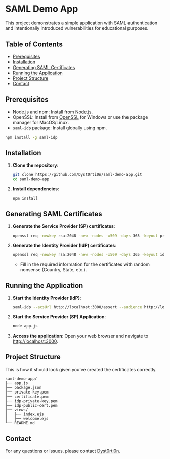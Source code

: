 # SAML Demo App

This project demonstrates a simple application with SAML authentication and intentionally introduced vulnerabilities for educational purposes.

## Table of Contents

- [Prerequisites](#prerequisites)
- [Installation](#installation)
- [Generating SAML Certificates](#generating-saml-certificates)
- [Running the Application](#running-the-application)
- [Project Structure](#project-structure)
- [Contact](#contact)

## Prerequisites

- Node.js and npm: Install from [Node.js](https://nodejs.org/).
- OpenSSL: Install from [OpenSSL](https://slproweb.com/products/Win32OpenSSL.html) for Windows or use the package manager for MacOS/Linux.
- `saml-idp` package: Install globally using npm.

```bash
npm install -g saml-idp
```

## Installation

1. **Clone the repository**:

   ```bash
   git clone https://github.com/Dyst0rti0n/saml-demo-app.git
   cd saml-demo-app
   ```

2. **Install dependencies**:

   ```bash
   npm install
   ```

## Generating SAML Certificates

1. **Generate the Service Provider (SP) certificates**:

   ```bash
   openssl req -newkey rsa:2048 -new -nodes -x509 -days 365 -keyout private-key.pem -out certificate.pem
   ```

2. **Generate the Identity Provider (IdP) certificates**:

   ```bash
   openssl req -newkey rsa:2048 -new -nodes -x509 -days 365 -keyout idp-private-key.pem -out idp-public-cert.pem
   ```

   - Fill in the required information for the certificates with random nonsense (Country, State, etc.).

## Running the Application

1. **Start the Identity Provider (IdP)**:

   ```bash
   saml-idp --acsUrl http://localhost:3000/assert --audience http://localhost:3000/metadata.xml --key idp-private-key.pem --cert idp-public-cert.pem
   ```

2. **Start the Service Provider (SP) Application**:

   ```bash
   node app.js
   ```

3. **Access the application**:
   Open your web browser and navigate to [http://localhost:3000](http://localhost:3000).

## Project Structure

This is how it should look given you've created the certificates correctly.
```
saml-demo-app/
├── app.js
├── package.json
├── private-key.pem
├── certificate.pem
├── idp-private-key.pem
├── idp-public-cert.pem
├── views/
│   ├── index.ejs
│   ├── welcome.ejs
└── README.md
```

## Contact

For any questions or issues, please contact [Dyst0rti0n](https://github.com/Dyst0rti0n).
